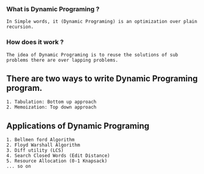 ### What is Dynamic Programing ?
    In Simple words, it (Dynamic Programing) is an optimization over plain recursion.
### How does it work ?
    The idea of Dynamic Programing is to reuse the solutions of sub problems there are over lapping problems.

## There are two ways to write Dynamic Programing program.
    1. Tabulation: Bottom up approach
    2. Memoization: Top down approach

## Applications of Dynamic Programing
    1. Bellmen ford Algorithm
    2. Floyd Warshall Algorithm
    3. Diff utility (LCS)
    4. Search Closed Words (Edit Distance)
    5. Resource Allocation (0-1 Knapsack)
    ... so on
